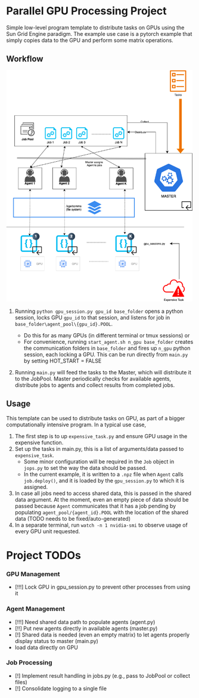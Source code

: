 # Parallel GPU Processing Project

Simple low-level program template to distribute tasks on GPUs using the Sun Grid Engine paradigm. The example use case is a pytorch example that simply copies data to the GPU and perform some matrix operations.

## Workflow

<img src="sge.png" width="500" alt="SGE Performance Chart"/>

1. Running `python gpu_session.py gpu_id base_folder` opens a python session, locks GPU `gpu_id` to that session, and listens for job in `base_folder\agent_pool\{gpu_id}.POOL`. 
    - Do this for as many GPUs (in different terminal or tmux sessions) or 
    - For convenience, running `start_agent.sh n_gpu base_folder` creates the communication folders in `base_folder` and fires up `n_gpu` python session, each locking a GPU. This can be run directly from `main.py` by setting HOT_START = FALSE

2. Running `main.py` will feed the tasks to the Master, which will distribute it to the JobPool. Master periodically checks for available agents, distribute jobs to agents and collect results from completed jobs. 

## Usage
This template can be used to distribute tasks on GPU, as part of a bigger computationally intensive program. In a typical use case, 
1. The first step is to up `expensive_task.py` and ensure GPU usage in the expensive function. 
2. Set up the tasks in main.py, this is a list of arguments/data passed to `expensive_task`. 
    - Some minor configuration will be required in the `Job` object in `jops.py` to set the way the data should be passed. 
    - In the current example, it is written to a `.npz` file when `Agent` calls `job.deploy()`, and it is loaded by the `gpu_session.py` to which it is assigned. 
3. In case all jobs need to access shared data, this is passed in the shared data argument. At the moment, even an empty piece of data should be passed because `Agent` communicates that it has a job pending by populating `agent_pool/{agent_id}.POOL` with the location of the shared data (TODO needs to be fixed/auto-generated)
4. In a separate terminal, run `watch -n 1 nvidia-smi` to observe usage of every GPU unit requested.


# Project TODOs

### GPU Management
- [!!!] Lock GPU in gpu_session.py to prevent other processes from using it

### Agent Management
- [!!!] Need shared data path to populate agents (agent.py)
- [!!] Put new agents directly in available agents (master.py)
- [!] Shared data is needed (even an empty matrix) to let agents properly display status to master (main.py)
- load data directly on GPU

### Job Processing
- [!] Implement result handling in jobs.py (e.g., pass to JobPool or collect files)
- [!] Consolidate logging to a single file
